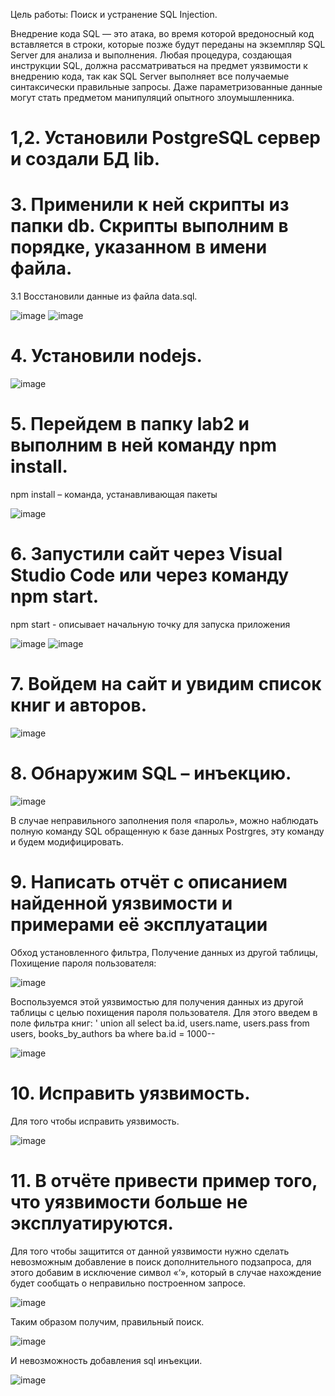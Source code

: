 Цель работы: Поиск и устранение SQL Injection.

Внедрение кода SQL — это атака, во время которой вредоносный код вставляется в строки, которые позже будут переданы на экземпляр SQL Server для анализа и выполнения. Любая процедура, создающая инструкции SQL, должна рассматриваться на предмет уязвимости к внедрению кода, так как SQL Server выполняет все получаемые синтаксически правильные запросы. Даже параметризованные данные могут стать предметом манипуляций опытного злоумышленника.

# 1,2. Установили PostgreSQL сервер и создали БД lib.

# 3. Применили к ней скрипты из папки db. Скрипты выполним в порядке, указанном в имени файла. 

3.1 Восстановили данные из файла data.sql.

![image](https://user-images.githubusercontent.com/91749695/149949009-e03b8fae-d0e5-46a2-9bd6-0a96de3df163.png)
![image](https://user-images.githubusercontent.com/91749695/149949057-1201f40c-6aa0-4774-976e-dc6ff8fffcf7.png)

# 4. Установили nodejs.

 ![image](https://user-images.githubusercontent.com/91749695/149949108-87396b54-9c16-4377-b6e7-c78339f8c6ac.png)

# 5. Перейдем в папку lab2 и выполним в ней команду npm install.

npm install – команда, устанавливающая пакеты

![image](https://user-images.githubusercontent.com/91749695/149949132-538dded2-8ad5-48b4-9a41-43dccf8a1fb1.png)

# 6. Запустили сайт через Visual Studio Code или через команду npm start.

npm start - описывает начальную точку для запуска приложения
 
![image](https://user-images.githubusercontent.com/91749695/149949165-47ce0fa6-114c-4026-855c-3f0926a00399.png)
![image](https://user-images.githubusercontent.com/91749695/149949200-af66835c-e15f-412b-83f6-d7c036b67f84.png)

# 7. Войдем на сайт и увидим список книг и авторов.

 ![image](https://user-images.githubusercontent.com/91749695/149949235-037db49d-6b73-4c95-bbe3-61b9b833838d.png)

# 8. Обнаружим SQL – инъекцию.

![image](https://user-images.githubusercontent.com/91749695/149949270-aea9c020-fb98-4aff-82ce-a58f00d23ec7.png)

В случае неправильного заполнения поля «пароль», можно наблюдать полную команду SQL обращенную к базе данных Postrgres, эту команду и будем модифицировать.

# 9. Написать отчёт с описанием найденной уязвимости и примерами её эксплуатации

Обход установленного фильтра, Получение данных из другой таблицы, Похищение пароля пользователя:

![image](https://user-images.githubusercontent.com/91749695/149949326-759068bf-0cd6-4994-87e4-14ac8e5841e1.png)
 
Воспользуемся этой уязвимостью для получения данных из другой таблицы с целью похищения пароля пользователя. Для этого введем в поле фильтра книг:
' union all select ba.id, users.name, users.pass from users, books_by_authors ba where ba.id = 1000--
 
 ![image](https://user-images.githubusercontent.com/91749695/149949447-0b13c190-3607-4dc6-971f-428df13d7ecb.png)

# 10. Исправить уязвимость.
Для того чтобы исправить уязвимость.

 ![image](https://user-images.githubusercontent.com/91749695/149949475-314f4cb7-9dd4-4613-9a6d-69f851df8572.png)

# 11. В отчёте привести пример того, что уязвимости больше не эксплуатируются.

Для того чтобы защитится от данной уязвимости нужно сделать невозможным добавление в поиск дополнительного подзапроса, для этого добавим в исключение символ «‘», который в случае нахождение будет сообщать о неправильно построенном запросе.

 ![image](https://user-images.githubusercontent.com/91749695/149949558-def6a41b-675c-460a-a8d6-ef7d9a718226.png)

Таким образом получим, правильный поиск.

 ![image](https://user-images.githubusercontent.com/91749695/149949585-1b866cca-6808-4925-b764-36f24f488e90.png)

И невозможность добавления sql инъекции.

 ![image](https://user-images.githubusercontent.com/91749695/149949620-be9246e5-99bc-4220-9ca0-bbb7f6a512b1.png)




